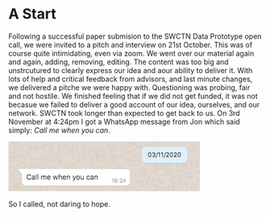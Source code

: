 # A Start

Following a successful paper submision to the SWCTN Data Prototype open call, we were invited to a pitch and interview on 21st October. This was of course quite intimidating, even via zoom. We went over our material again and again, adding, removing, editing. The content was too big and unstrcutured to clearly express our idea and aour ability to deliver it. With lots of help and critical feedback from advisors, and last minute changes, we delivered a pitche we were happy with. Questioning was probing, fair and not hostile. We finished feeling that if we did not get funded, it was not becasue we failed to deliver a good account of our idea, ourselves, and our network.
SWCTN took longer than expected to get back to us. On 3rd November at 4:24pm I got a WhatsApp message from Jon which said simply: _Call me when you can_.

![Call Me message on whatsapp](/images/CallMe.png)

So I called, not daring to hope.

